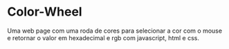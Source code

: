 # Color-Wheel
Uma web page com uma roda de cores para selecionar a cor com o mouse e retornar o valor em hexadecimal e rgb com javascript, html e css.
